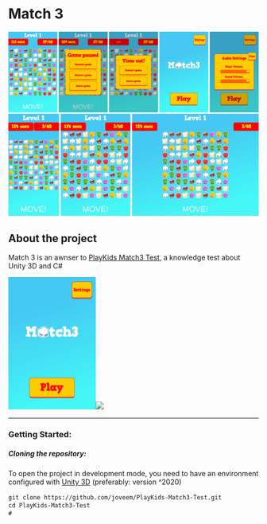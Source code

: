 # Match 3

<img src="documentation/readme/screenshots/scr_banner.jpg">
<img src="documentation/readme/screenshots/scr_resp.jpg">

## About the project

Match 3 is an awnser to [PlayKids Match3 Test](https://github.com/PlayKids/match3-test), a knowledge test about Unity 3D and C#

<img src="documentation/readme/gifs/scr_01.gif"  width="34.9%"><img src="documentation/readme/gifs/scr_02.gif" width="65.1%">

---

### Getting Started:

##### Cloning the repository:

To open the project in development mode, you need to have an environment configured with [Unity 3D](https://store.unity.com/#plans-individual) (preferably: version ^2020)

``` 
git clone https://github.com/joveem/PlayKids-Match3-Test.git
cd PlayKids-Match3-Test
#
```